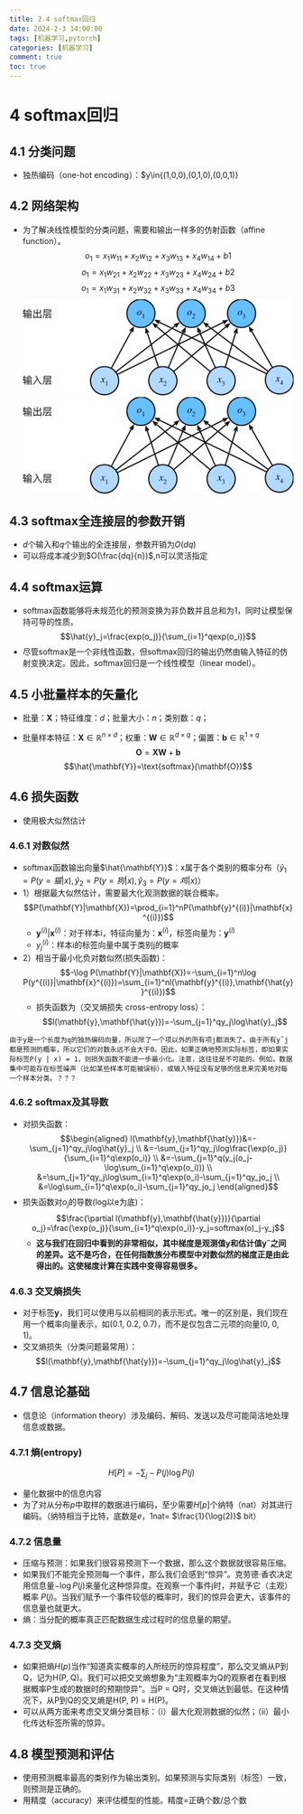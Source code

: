 ```yaml
---
title: 2.4 softmax回归
date: 2024-2-3 14:00:00
tags: [机器学习,pytorch]
categories: [机器学习]
comment: true
toc: true
---
```

#
<!--more-->
# 4 softmax回归
## 4.1 分类问题
- 独热编码（one-hot encoding）：$y\in{(1,0,0),(0,1,0),(0,0,1)}
## 4.2 网络架构
- 为了解决线性模型的分类问题，需要和输出一样多的仿射函数（affine function）。$$o_1=x_1w_{11}+x_2w_{12}+x_3w_{13}+x_4w_{14}+b1$$ $$o_1=x_1w_{21}+x_2w_{22}+x_3w_{23}+x_4w_{24}+b2$$ $$o_1=x_1w_{31}+x_2w_{32}+x_3w_{33}+x_4w_{34}+b3$$
![$\mathfb{o}=\mathfb{W}\mathfb{x}+\mathfb{b}$](4img/1.png)
![$\mathfb{o}=\mathfb{W}\mathfb{x}+\mathfb{b}$](img/deeplearning/code/pytorch/2_linear_neural_network/4img/1.png)
## 4.3 softmax全连接层的参数开销
- $d$个输入和$q$个输出的全连接层，参数开销为$O(dq)$
- 可以将成本减少到$O(\frac{dq}{n})$,n可以灵活指定
## 4.4 softmax运算
- softmax函数能够将未规范化的预测变换为非负数并且总和为1，同时让模型保持可导的性质。$$\hat{y}_j=\frac{exp(o_j)}{\sum_{i=1}^qexp(o_i)}$$
- 尽管softmax是一个非线性函数，但softmax回归的输出仍然由输入特征的仿射变换决定。因此，softmax回归是一个线性模型（linear model）。
## 4.5 小批量样本的矢量化
- 批量：$\mathbf{X}$；特征维度：$d$；批量大小：$n$；类别数：$q$；


- 批量样本特征：$\mathbf{X}\in\mathbb{R}^{n\times d}$；权重：$\mathbf{W}\in\mathbb{R}^{d\times q}$；偏置：$\mathbf{b}\in\mathbb{R}^{1\times q}$ $$\mathbf{O}=\mathbf{XW}+\mathbf{b}$$ $$\hat{\mathbf{Y}}=\text{softmax}(\mathbf{O})$$
## 4.6 损失函数
- 使用极大似然估计
### 4.6.1 对数似然
- softmax函数输出向量$\hat{\mathbf{Y}}$：x属于各个类别的概率分布（$\hat{y}_1=P(y=猫|x),\hat{y}_2=P(y=狗|x),\hat{y}_3=P(y=鸡|x)$）
- 1）根据最大似然估计，需要最大化观测数据的联合概率。$$P(\mathbf{Y}|\mathbf{X})=\prod_{i=1}^nP(\mathbf{y}^{(i)}|\mathbf{x}^{(i)})$$
    - $\mathbf{y}^{(i)}|\mathbf{x}^{(i)}$：对于样本i，特征向量为：$\mathbf{x}^{(i)}$，标签向量为：$\mathbf{y}^{(i)}$
    - $y_j^{(i)}$：样本i的标签向量中属于类别j的概率
- 2）相当于最小化负对数似然(损失函数)：$$-\log P(\mathbf{Y}|\mathbf{X})=-\sum_{i=1}^n\log P(y^{(i)}|\mathbf{x}^{(i)})=\sum_{i=1}^nl(\mathbf{y}^{(i)},\mathbf{\hat{y}}^{(i)})$$
    - 损失函数为（交叉熵损失 cross-entropy loss）：$$l(\mathbf{y},\mathbf{\hat{y}})=-\sum_{j=1}^qy_j\log\hat{y}_j$$
```
由于y是一个长度为q的独热编码向量，所以除了一个项以外的所有项j都消失了。由于所有yˆj都是预测的概率，所以它们的对数永远不会大于0。因此，如果正确地预测实际标签，即如果实际标签P(y | x) = 1，则损失函数不能进一步最小化。注意，这往往是不可能的。例如，数据集中可能存在标签噪声（比如某些样本可能被误标），或输入特征没有足够的信息来完美地对每一个样本分类。？？？
```


### 4.6.2 softmax及其导数
- 对损失函数：$$\begin{aligned} l(\mathbf{y},\mathbf{\hat{y}})&=-\sum_{j=1}^qy_j\log\hat{y}_j \\ &=-\sum_{j=1}^qy_j\log\frac{\exp(o_j)}{\sum_{i=1}^q\exp(o_i)} \\ &=-\sum_{j=1}^q(y_j(o_j-\log\sum_{i=1}^q\exp(o_i))) \\ &=\sum_{j=1}^qy_j\log\sum_{i=1}^q\exp(o_i)-\sum_{j=1}^qy_jo_j \\ &=\log\sum_{i=1}^q\exp(o_i)-\sum_{j=1}^qy_jo_j \end{aligned}$$
- 损失函数对$o_j$的导数(log以e为底)：$$\frac{\partial l(\mathbf{y},\mathbf{\hat{y}})}{\partial o_j}=\frac{\exp(o_j)}{\sum_{i=1}^q\exp(o_i)}-y_j=softmax(o)_j-y_j$$
    - **这与我们在回归中看到的非常相似，其中梯度是观测值y和估计值yˆ之间的差异。这不是巧合，在任何指数族分布模型中对数似然的梯度正是由此得出的。这使梯度计算在实践中变得容易很多。**

### 4.6.3 交叉熵损失
- 对于标签$\mathbf{y}$，我们可以使用与以前相同的表示形式。唯一的区别是，我们现在用一个概率向量表示，如(0.1, 0.2, 0.7)，而不是仅包含二元项的向量(0, 0, 1)。
- 交叉熵损失（分类问题最常用）：$$l(\mathbf{y},\mathbf{\hat{y}})=-\sum_{j=1}^qy_j\log\hat{y}_j$$

## 4.7 信息论基础
- 信息论（information theory）涉及编码、解码、发送以及尽可能简洁地处理信息或数据。
### 4.7.1 熵(entropy)
$$H[P]=-\sum_{j}-P(j)\log P(j)$$
- 量化数据中的信息内容
- 为了对从分布$p$中取样的数据进行编码，至少需要$H[p]$个纳特（nat）对其进行编码。（纳特相当于比特，底数是$e$，1nat= $\frac{1}{\log(2)}$ bit）
### 4.7.2 信息量
- 压缩与预测：如果我们很容易预测下一个数据，那么这个数据就很容易压缩。
- 如果我们不能完全预测每一个事件，那么我们会感到“惊异”。克劳德·香农决定用信息量$-\log P(j)$来量化这种惊异度。在观察一个事件j时，并赋予它（主观）概率 $P(j)$。当我们赋予一个事件较低的概率时，我们的惊异会更大，该事件的信息量也就更大。
- 熵：当分配的概率真正匹配数据生成过程时的信息量的期望。

### 4.7.3 交叉熵
- 如果把熵$H(p)$当作“知道真实概率的人所经历的惊异程度”，那么交叉熵从P到Q，记为H(P, Q)。我们可以把交叉熵想象为“主观概率为Q的观察者在看到根据概率P生成的数据时的预期惊异”。当P = Q时，交叉熵达到最低。在这种情况下，从P到Q的交叉熵是H(P, P) = H(P)。
- 可以从两方面来考虑交叉熵分类目标：（i）最大化观测数据的似然；（ii）最小化传达标签所需的惊异。

## 4.8 模型预测和评估
- 使用预测概率最高的类别作为输出类别。如果预测与实际类别（标签）一致，则预测是正确的。
- 用精度（accuracy）来评估模型的性能。精度=正确个数/总个数
